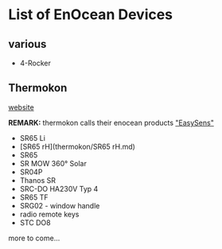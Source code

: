 # List of EnOcean Devices

## various

* 4-Rocker

## Thermokon

[website](https://www.thermokon.de/)

**REMARK:** thermokon calls their enocean products ["EasySens"](https://www.thermokon.de/produkte/easysensr-sender/)

* SR65 Li
* [SR65 rH](thermokon/SR65 rH.md)
* SR65
* SR MOW 360° Solar
* SR04P
* Thanos SR
* SRC-DO HA230V Typ 4
* SR65 TF
* SRG02 - window handle
* radio remote keys
* STC DO8

more to come...
